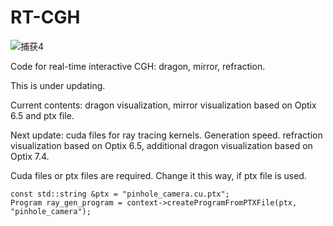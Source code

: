 # RT-CGH

![捕获4](https://user-images.githubusercontent.com/57349703/175239422-729880a5-2592-4437-8f24-c06616675299.PNG)

Code for real-time interactive CGH: dragon, mirror, refraction.

This is under updating.

Current contents:  dragon visualization, mirror visualization based on Optix 6.5 and ptx file.

Next update: cuda files for ray tracing kernels. Generation speed. refraction visualization based on Optix 6.5, additional dragon visualization based on Optix 7.4.

Cuda files or ptx files are required. Change it this way, if ptx file is used.

```
const std::string &ptx = "pinhole_camera.cu.ptx";
Program ray_gen_program = context->createProgramFromPTXFile(ptx, "pinhole_camera");
```
